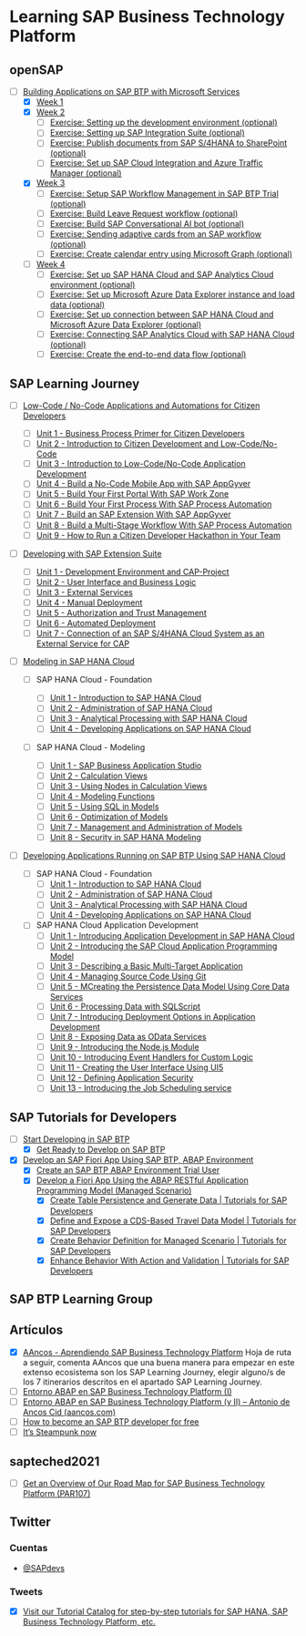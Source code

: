 # Learning SAP Business Technology Platform

## openSAP

- [ ] [Building Applications on SAP BTP with Microsoft Services](https://open.sap.com/courses/btpma1)
  - [x] [Week 1](https://open.sap.com/courses/btpma1/items/4UGktquz2GaKaEQ6SuQG6y)
  - [x] [Week 2](https://open.sap.com/courses/btpma1/items/7rnV7GkcaYmWDLXaD55i9t)
    - [ ] [Exercise: Setting up the development environment (optional)](https://github.com/SAP-samples/btp-azure-opensap/tree/main/Week2/Unit1)
    - [ ] [Exercise: Setting up SAP Integration Suite (optional)](https://github.com/SAP-samples/btp-azure-opensap/tree/main/Week2/Unit2)
    - [ ] [Exercise: Publish documents from SAP S/4HANA to SharePoint (optional)](https://github.com/SAP-samples/btp-azure-opensap/tree/main/Week2/Unit3)
    - [ ] [Exercise: Set up SAP Cloud Integration and Azure Traffic Manager (optional)](https://github.com/SAP-samples/btp-azure-opensap/tree/main/Week2/Unit4)
  - [x] [Week 3](https://open.sap.com/courses/btpma1/items/46WnRff8wP2A7364jxkQ0P)
    - [ ] [Exercise: Setup SAP Workflow Management in SAP BTP Trial (optional)](https://github.com/SAP-samples/btp-azure-opensap/tree/main/Week3/Unit1)
    - [ ] [Exercise: Build Leave Request workflow (optional)](https://github.com/SAP-samples/btp-azure-opensap/tree/main/Week3/Unit2)
    - [ ] [Exercise: Build SAP Conversational AI bot (optional)](https://github.com/SAP-samples/btp-azure-opensap/tree/main/Week3/Unit3)
    - [ ] [Exercise: Sending adaptive cards from an SAP workflow (optional)](https://github.com/SAP-samples/btp-azure-opensap/tree/main/Week3/Unit4)
    - [ ] [Exercise: Create calendar entry using Microsoft Graph (optional)](https://github.com/SAP-samples/btp-azure-opensap/tree/main/Week3/Unit5)
  - [ ] [Week 4](https://open.sap.com/courses/btpma1/items/7EsxTXNJRcrOH3Dkp08Gqv)
    - [ ] [Exercise: Set up SAP HANA Cloud and SAP Analytics Cloud environment (optional)](https://github.com/SAP-samples/btp-azure-opensap/tree/main/Week4/Unit1)
    - [ ] [Exercise: Set up Microsoft Azure Data Explorer instance and load data (optional)](https://github.com/SAP-samples/btp-azure-opensap/tree/main/Week4/Unit2)
    - [ ] [Exercise: Set up connection between SAP HANA Cloud and Microsoft Azure Data Explorer (optional)](https://github.com/SAP-samples/btp-azure-opensap/tree/main/Week4/Unit3)
    - [ ] [Exercise: Connecting SAP Analytics Cloud with SAP HANA Cloud (optional)](https://github.com/SAP-samples/btp-azure-opensap/tree/main/Week4/Unit4)
    - [ ] [Exercise: Create the end-to-end data flow (optional)](https://github.com/SAP-samples/btp-azure-opensap/tree/main/Week4/Unit5)

## SAP Learning Journey

- [ ] [Low-Code / No-Code Applications and Automations for Citizen Developers](https://learning.sap.com/learning-journey/low-code-no-code-applications-and-automations-for-citizen-developers)
  
  - [ ] [Unit 1 - Business Process Primer for Citizen Developers](https://learning.sap.com/learning-journey/low-code-no-code-applications-and-automations-for-citizen-developers/getting-started-with-business-processes)
  - [ ] [Unit 2 - Introduction to Citizen Development and Low-Code/No-Code](https://learning.sap.com/learning-journey/low-code-no-code-applications-and-automations-for-citizen-developers/getting-started-with-citizen-development)
  - [ ] [Unit 3 - Introduction to Low-Code/No-Code Application Development](https://learning.sap.com/learning-journey/low-code-no-code-applications-and-automations-for-citizen-developers/getting-started-with-low-code-no-code-application-development)
  - [ ] [Unit 4 - Build a No-Code Mobile App with SAP AppGyver](https://learning.sap.com/learning-journey/low-code-no-code-applications-and-automations-for-citizen-developers/getting-started-with-no-code-in-appgyver)
  - [ ] [Unit 5 - Build Your First Portal With SAP Work Zone](https://learning.sap.com/learning-journey/low-code-no-code-applications-and-automations-for-citizen-developers/building-a-first-portal-with-sap-work-zone)
  - [ ] [Unit 6 - Build Your First Process With SAP Process Automation](https://learning.sap.com/learning-journey/low-code-no-code-applications-and-automations-for-citizen-developers/building-your-first-process-with-sap-process-automation)
  - [ ] [Unit 7 - Build an SAP Extension With SAP AppGyver](https://learning.sap.com/learning-journey/low-code-no-code-applications-and-automations-for-citizen-developers/building-an-sap-extension-with-sap-appgyver)
  - [ ] [Unit 8 - Build a Multi-Stage Workflow With SAP Process Automation](https://learning.sap.com/learning-journey/low-code-no-code-applications-and-automations-for-citizen-developers/building-a-multi-stage-workflow-with-sap-process-automation)
  - [ ] [Unit 9 - How to Run a Citizen Developer Hackathon in Your Team](https://learning.sap.com/learning-journey/low-code-no-code-applications-and-automations-for-citizen-developers/running-a-citizen-developer-hackathon-in-your-team)

- [ ] [Developing with SAP Extension Suite](https://learning.sap.com/learning-journey/developing-with-sap-extension-suite)
  
  - [ ] [Unit 1 - Development Environment and CAP-Project](https://learning.sap.com/learning-journey/developing-with-sap-extension-suite/get-started)
  - [ ] [Unit 2 - User Interface and Business Logic](https://learning.sap.com/learning-journey/developing-with-sap-extension-suite/generate-the-user-interface)
  - [ ] [Unit 3 - External Services](https://learning.sap.com/learning-journey/developing-with-sap-extension-suite/add-an-external-service)
  - [ ] [Unit 4 - Manual Deployment](https://learning.sap.com/learning-journey/developing-with-sap-extension-suite/deploy-manually)
  - [ ] [Unit 5 - Authorization and Trust Management](https://learning.sap.com/learning-journey/developing-with-sap-extension-suite/define-cds-restrictions-and-roles)
  - [ ] [Unit 6 - Automated Deployment](https://learning.sap.com/learning-journey/developing-with-sap-extension-suite/create-and-connect-a-github-repository)
  - [ ] [Unit 7 - Connection of an SAP S/4HANA Cloud System as an External Service for CAP](https://learning.sap.com/learning-journey/developing-with-sap-extension-suite/-connect-an-sap-s-4hana-cloud-system-as-an-external-service-for-cap)

- [ ] [Modeling in SAP HANA Cloud](https://learning.sap.com/learning-journey/modeling-in-sap-hana-cloud)
  
  - [ ] SAP HANA Cloud - Foundation
    
    - [ ] [Unit 1 - Introduction to SAP HANA Cloud](https://learning.sap.com/learning-journey/modeling-in-sap-hana-cloud/opportunities-for-innovation-in-the-digital-world)
    - [ ] [Unit 2 - Administration of SAP HANA Cloud](https://learning.sap.com/learning-journey/modeling-in-sap-hana-cloud/basic-concepts-and-terminology-of-btp-and-sap-hana-cloud)
    - [ ] [Unit 3 - Analytical Processing with SAP HANA Cloud](https://learning.sap.com/learning-journey/modeling-in-sap-hana-cloud/developing-data-models-with-sap-hana-cloud)
    - [ ] [Unit 4 - Developing Applications on SAP HANA Cloud](https://learning.sap.com/learning-journey/modeling-in-sap-hana-cloud/basic-development-concepts)
  
  - [ ] SAP HANA Cloud - Modeling
    
    - [ ] [Unit 1 - SAP Business Application Studio](https://learning.sap.com/learning-journey/modeling-in-sap-hana-cloud/getting-started-with-sap-business-application-studio)
    - [ ] [Unit 2 - Calculation Views](https://learning.sap.com/learning-journey/modeling-in-sap-hana-cloud/introducing-calculation-views)
    - [ ] [Unit 3 - Using Nodes in Calculation Views](https://learning.sap.com/learning-journey/modeling-in-sap-hana-cloud/using-projection-nodes)
    - [ ] [Unit 4 - Modeling Functions](https://learning.sap.com/learning-journey/modeling-in-sap-hana-cloud/generating-restricted-and-calculated-columns)
    - [ ] [Unit 5 - Using SQL in Models](https://learning.sap.com/learning-journey/modeling-in-sap-hana-cloud/introducing-sap-hana-sql)
    - [ ] [Unit 6 - Optimization of Models](https://learning.sap.com/learning-journey/modeling-in-sap-hana-cloud/implement-good-modeling-practices)
    - [ ] [Unit 7 - Management and Administration of Models](https://learning.sap.com/learning-journey/modeling-in-sap-hana-cloud/working-with-modeling-content-in-a-project)
    - [ ] [Unit 8 - Security in SAP HANA Modeling](https://learning.sap.com/learning-journey/modeling-in-sap-hana-cloud/introducing-roles-and-privileges)

- [ ] [Developing Applications Running on SAP BTP Using SAP HANA Cloud](https://learning.sap.com/learning-journey/developing-applications-running-on-sap-btp-using-sap-hana-cloud)
  
  - [ ] SAP HANA Cloud - Foundation
    - [ ] [Unit 1 - Introduction to SAP HANA Cloud](https://learning.sap.com/learning-journey/developing-applications-running-on-sap-btp-using-sap-hana-cloud/opportunities-for-innovation-in-the-digital-world)
    - [ ] [Unit 2 - Administration of SAP HANA Cloud](https://learning.sap.com/learning-journey/developing-applications-running-on-sap-btp-using-sap-hana-cloud/basic-concepts-and-terminology-of-btp-and-sap-hana-cloud)
    - [ ] [Unit 3 - Analytical Processing with SAP HANA Cloud](https://learning.sap.com/learning-journey/developing-applications-running-on-sap-btp-using-sap-hana-cloud/developing-data-models-with-sap-hana-cloud)
    - [ ] [Unit 4 - Developing Applications on SAP HANA Cloud](https://learning.sap.com/learning-journey/developing-applications-running-on-sap-btp-using-sap-hana-cloud/basic-development-concepts)
  - [ ] SAP HANA Cloud Application Development
    - [ ] [Unit 1 - Introducing Application Development in SAP HANA Cloud](https://learning.sap.com/learning-journey/developing-applications-running-on-sap-btp-using-sap-hana-cloud/introducing-the-use-case-for-application-development-for-sap-hana-cloud)
    - [ ] [Unit 2 - Introducing the SAP Cloud Application Programming Model](https://learning.sap.com/learning-journey/developing-applications-running-on-sap-btp-using-sap-hana-cloud/using-the-sap-cloud-application-programming-model)
    - [ ] [Unit 3 - Describing a Basic Multi-Target Application](https://learning.sap.com/learning-journey/developing-applications-running-on-sap-btp-using-sap-hana-cloud/introducing-the-multi-target-application)
    - [ ] [Unit 4 - Managing Source Code Using Git](https://learning.sap.com/learning-journey/developing-applications-running-on-sap-btp-using-sap-hana-cloud/working-with-git-in-sap-business-application-studio)
    - [ ] [Unit 5 - MCreating the Persistence Data Model Using Core Data Services](https://learning.sap.com/learning-journey/developing-applications-running-on-sap-btp-using-sap-hana-cloud)
    - [ ] [Unit 6 - Processing Data with SQLScript](https://learning.sap.com/learning-journey/developing-applications-running-on-sap-btp-using-sap-hana-cloud/introducing-sqlscript)
    - [ ] [Unit 7 - Introducing Deployment Options in Application Development](https://learning.sap.com/learning-journey/developing-applications-running-on-sap-btp-using-sap-hana-cloud/introducing-deployment-options-of-persistence-models)
    - [ ] [Unit 8 - Exposing Data as OData Services](https://learning.sap.com/learning-journey/developing-applications-running-on-sap-btp-using-sap-hana-cloud/introducing-odata-services)
    - [ ] [Unit 9 - Introducing the Node.js Module](https://learning.sap.com/learning-journey/developing-applications-running-on-sap-btp-using-sap-hana-cloud/introducing-the-node-js-module)
    - [ ] [Unit 10 - Introducing Event Handlers for Custom Logic](https://learning.sap.com/learning-journey/developing-applications-running-on-sap-btp-using-sap-hana-cloud/introducing-event-handlers-for-custom-logic)
    - [ ] [Unit 11 - Creating the User Interface Using UI5](https://learning.sap.com/learning-journey/developing-applications-running-on-sap-btp-using-sap-hana-cloud/introducing-ui5)
    - [ ] [Unit 12 - Defining Application Security](https://learning.sap.com/learning-journey/developing-applications-running-on-sap-btp-using-sap-hana-cloud/introducing-application-security)
    - [ ] [Unit 13 - Introducing the Job Scheduling service](https://learning.sap.com/learning-journey/developing-applications-running-on-sap-btp-using-sap-hana-cloud/using-the-job-scheduling-service)

## SAP Tutorials for Developers

- [ ] [Start Developing in SAP BTP](https://developers.sap.com/mission.scp-1-start-developing.html)
  - [x] [Get Ready to Develop on SAP BTP](https://developers.sap.com/group.scp-1-get-ready.html)
- [x] [Develop an SAP Fiori App Using SAP BTP, ABAP Environment](https://developers.sap.com/mission.cp-starter-extensions-abap.html)
  - [x] [Create an SAP BTP ABAP Environment Trial User](https://developers.sap.com/tutorials/abap-environment-trial-onboarding.html)
  - [x] [Develop a Fiori App Using the ABAP RESTful Application Programming Model (Managed Scenario)](https://developers.sap.com/group.abap-env-expose-cds-travel-model.html)
    - [x] [Create Table Persistence and Generate Data | Tutorials for SAP Developers](https://developers.sap.com/tutorials/abap-environment-persistence.html)
    - [x] [Define and Expose a CDS-Based Travel Data Model | Tutorials for SAP Developers](https://developers.sap.com/tutorials/abap-environment-data-model.html)
    - [x] [Create Behavior Definition for Managed Scenario | Tutorials for SAP Developers](https://developers.sap.com/tutorials/abap-environment-behavior.html)
    - [x] [Enhance Behavior With Action and Validation | Tutorials for SAP Developers](https://developers.sap.com/tutorials/abap-environment-behavior-action.html)

## SAP BTP Learning Group

## Artículos

- [x] [AAncos - Aprendiendo SAP Business Technology Platform](https://aancos.com/2021/11/24/aprendiendo-sap-business-technology-platform/)
  Hoja de ruta a seguir, comenta AAncos que una buena manera para empezar en este extenso ecosistema son los SAP Learning Journey, elegir alguno/s de los 7 itinerarios descritos en el apartado SAP Learning Journey.
- [ ] [Entorno ABAP en SAP Business Technology Platform (I)](https://aancos.com/2021/12/02/entorno-abap-en-sap-business-technology-platform-i/)
- [ ] [Entorno ABAP en SAP Business Technology Platform (y II) – Antonio de Ancos Cid (aancos.com)](https://aancos.com/2021/12/03/entorno-abap-en-sap-business-technology-platform-y-ii/)
- [ ] [How to become an SAP BTP developer for free](https://blogs.sap.com/2021/11/15/how-to-become-an-sap-btp-developer-for-free/)
- [ ] [It’s Steampunk now](https://blogs.sap.com/2019/08/20/its-steampunk-now/)

## sapteched2021

- [ ] [Get an Overview of Our Road Map for SAP Business Technology Platform (PAR107)](https://reg.sapevents.sap.com/flow/sap/sapteched2021/portal/page/sessions/session/1630367595742001owBb?utf8=%E2%9C%93&authenticity_token=UCs6teeNkFv5GTse8dOa4bXUbDCwjtT3bZD6TRuDFP%2B%2Fyr69ygbrdwhH27uhTa8z4uPnhfF7qESRBQT6mBfJQA%3D%3D)

## Twitter

### Cuentas

- [@SAPdevs](https://twitter.com/SAPdevs) 

### Tweets

- [x] [Visit our Tutorial Catalog for step-by-step tutorials for SAP HANA, SAP Business Technology Platform, etc.](https://twitter.com/SAPdevs/status/1465871086978048000?s=20)
